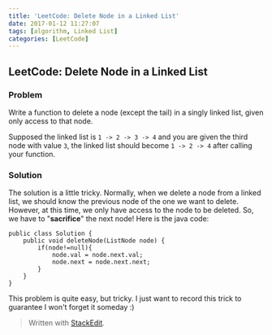 ```yaml
---
title: 'LeetCode: Delete Node in a Linked List'
date: 2017-01-12 11:27:07
tags: [algorithm, Linked List]
categories: [LeetCode]
---
```


## LeetCode: Delete Node in a Linked List

### Problem

Write a function to delete a node (except the tail) in a singly linked list, given only access to that node.

Supposed the linked list is `1 -> 2 -> 3 -> 4` and you are given the third node with value `3`, the linked list should become `1 -> 2 -> 4` after calling your function.

### Solution

The solution is a little tricky. Normally, when we delete a node from a linked list, we should know the previous node of the one we want to delete. However, at this time, we only have access to the node to be deleted. So, we have to "**sacrifice**" the next node! Here is the java code:

```
public class Solution {
    public void deleteNode(ListNode node) {
        if(node!=null){
            node.val = node.next.val;
            node.next = node.next.next;
        }
    }
}
```

This problem is quite easy, but tricky. I just want to record this trick to guarantee I won't forget it someday :)

> Written with [StackEdit](https://stackedit.io/).